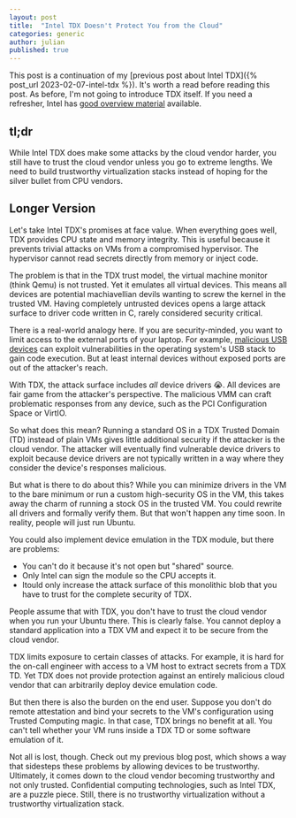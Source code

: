 ```yaml
---
layout: post
title:  "Intel TDX Doesn't Protect You from the Cloud"
categories: generic
author: julian
published: true
---
```


This post is a continuation of my [previous post about Intel TDX]({% post_url
2023-02-07-intel-tdx %}). It's
worth a read before reading this post. As before, I'm not going to
introduce TDX itself. If you need a refresher, Intel has [good overview
material]((https://cdrdv2.intel.com/v1/dl/getContent/690419)) available.

## tl;dr

While Intel TDX does make some attacks by the cloud vendor harder, you
still have to trust the cloud vendor unless you go to extreme
lengths. We need to build trustworthy virtualization stacks instead of
hoping for the silver bullet from CPU vendors.

## Longer Version

Let's take Intel TDX's promises at face value. When everything goes
well, TDX provides CPU state and memory integrity. This is useful
because it prevents trivial attacks on VMs from a compromised
hypervisor. The hypervisor cannot read secrets directly from memory or
inject code.

The problem is that in the TDX trust model, the virtual machine
monitor (think Qemu) is not trusted. Yet it emulates all virtual
devices. This means all devices are potential machiavellian devils
wanting to screw the kernel in the trusted VM. Having completely
untrusted devices opens a large attack surface to driver code written
in C, rarely considered security critical.

There is a real-world analogy here. If you are security-minded, you
want to limit access to the external ports of your laptop. For
example, [malicious USB
devices](https://www.youtube.com/watch?v=ZEZIcjhsZEk) can exploit
vulnerabilities in the operating system's USB stack to gain code
execution. But at least internal devices without exposed ports are out
of the attacker's reach.

With TDX, the attack surface includes _all_ device drivers 😭. All devices
are fair game from the attacker's perspective. The malicious VMM can
craft problematic responses from any device, such as the PCI
Configuration Space or VirtIO.

So what does this mean? Running a standard OS in a TDX Trusted Domain
(TD) instead of plain VMs gives little additional security if the
attacker is the cloud vendor. The attacker will eventually find
vulnerable device drivers to exploit because device drivers are not
typically written in a way where they consider the device's responses
malicious.

But what is there to do about this? While you can minimize drivers in
the VM to the bare minimum or run a custom high-security OS in the VM,
this takes away the charm of running a stock OS in the trusted VM. You
could rewrite all drivers and formally verify them. But that won't
happen any time soon. In reality, people will just run Ubuntu.

You could also implement device emulation in the TDX module, but there
are problems:

- You can't do it because it's not open but "shared" source. 
- Only Intel can sign the module so the CPU accepts it. 
- Itould only increase the attack surface of this monolithic blob that
  you have to trust for the complete security of TDX.

People assume that with TDX, you don't have to trust the cloud vendor
when you run your Ubuntu there. This is clearly false. You cannot
deploy a standard application into a TDX VM and expect it to be secure
from the cloud vendor.

TDX limits exposure to certain classes of attacks. For example, it is
hard for the on-call engineer with access to a VM host to extract
secrets from a TDX TD. Yet TDX does not provide protection against an
entirely malicious cloud vendor that can arbitrarily deploy device
emulation code.

But then there is also the burden on the end user. Suppose you don't
do remote attestation and bind your secrets to the VM's configuration
using Trusted Computing magic. In that case, TDX brings no benefit at
all. You can't tell whether your VM runs inside a TDX TD or some
software emulation of it.

Not all is lost, though. Check out my previous blog post, which shows
a way that sidesteps these problems by allowing devices to be
trustworthy. Ultimately, it comes down to the cloud vendor becoming
trustworthy and not only trusted. Confidential computing technologies,
such as Intel TDX, are a puzzle piece. Still, there is no trustworthy
virtualization without a trustworthy virtualization stack.


